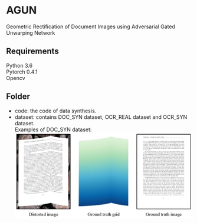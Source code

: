 # AGUN
Geometric Rectification of Document Images using Adversarial Gated Unwarping Network  
## Requirements  
Python 3.6  
Pytorch 0.4.1  
Opencv  
## Folder  
* code: the code of data synthesis.  
* dataset: contains DOC_SYN dataset, OCR_REAL dataset and OCR_SYN dataset.  
Examples of DOC_SYN dataset:  
![DOC_SYN](https://github.com/XiyanLiu/AGUN/blob/master/Material/doc_syn.jpg)

